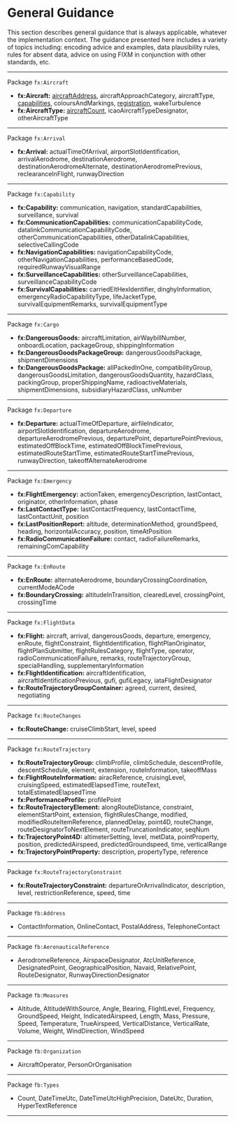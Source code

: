# General Guidance

This section describes general guidance that is always applicable, whatever the implementation context.  The guidance presented here includes a variety of topics including:  encoding advice and examples, data plausibility rules, rules for absent data, advice on using FIXM in conjunction with other standards, etc.  


---
Package `fx:Aircraft`
- **fx:Aircraft:** [aircraftAddress], aircraftApproachCategory, aircraftType, [capabilities], coloursAndMarkings, [registration], wakeTurbulence
- **fx:AircraftType:** [aircraftCount], icaoAircraftTypeDesignator, otherAircraftType
---
Package `fx:Arrival`
- **fx:Arrival:** actualTimeOfArrival, airportSlotIdentification, arrivalAerodrome, destinationAerodrome, destinationAerodromeAlternate, destinationAerodromePrevious, reclearanceInFlight, runwayDirection
---
Package `fx:Capability`
- **fx:Capability:** communication, navigation, standardCapabilities, surveillance, survival
- **fx:CommunicationCapabilities:** communicationCapabilityCode, datalinkCommunicationCapabilityCode, otherCommunicationCapabilities, otherDatalinkCapabilities, selectiveCallingCode
- **fx:NavigationCapabilities:** navigationCapabilityCode, otherNavigationCapabilities, performanceBasedCode, requiredRunwayVisualRange
- **fx:SurveillanceCapabilities:** otherSurveillanceCapabilities, surveillanceCapabilityCode
- **fx:SurvivalCapabilities:** carriedEltHexIdentifier, dinghyInformation, emergencyRadioCapabilityType, lifeJacketType, survivalEquipmentRemarks, survivalEquipmentType
---
Package `fx:Cargo`
- **fx:DangerousGoods:** aircraftLimitation, airWaybillNumber, onboardLocation, packageGroup, shippingInformation
- **fx:DangerousGoodsPackageGroup:** dangerousGoodsPackage, shipmentDimensions
- **fx:DangerousGoodsPackage:** allPackedInOne, compatibilityGroup, dangerousGoodsLimitation, dangerousGoodsQuantity, hazardClass, packingGroup, properShippingName, radioactiveMaterials, shipmentDimensions, subsidiaryHazardClass, unNumber
---
Package `fx:Departure`
- **fx:Departure:** actualTimeOfDeparture, airfileIndicator, airportSlotIdentification, departureAerodrome, departureAerodromePrevious, departurePoint, departurePointPrevious, estimatedOffBlockTime, estimatedOffBlockTimePrevious, estimatedRouteStartTime, estimatedRouteStartTimePrevious, runwayDirection, takeoffAlternateAerodrome
---
Package `fx:Emergency`
- **fx:FlightEmergency:** actionTaken, emergencyDescription, lastContact, originator, otherInformation, phase
- **fx:LastContactType:** lastContactFrequency, lastContactTime, lastContactUnit, position
- **fx:LastPositionReport:** altitude, determinationMethod, groundSpeed, heading, horizontalAccuracy, position, timeAtPosition
- **fx:RadioCommunicationFailure:** contact, radioFailureRemarks, remainingComCapability
---
Package `fx:EnRoute`
- **fx:EnRoute:** alternateAerodrome, boundaryCrossingCoordination, currentModeACode
- **fx:BoundaryCrossing:** altitudeInTransition, clearedLevel, crossingPoint, crossingTime
---
Package `fx:FlightData`
- **fx:Flight:** aircraft, arrival, dangerousGoods, departure, emergency, enRoute, flightConstraint, flightIdentification, flightPlanOriginator, flightPlanSubmitter, flightRulesCategory, flightType, operator, radioCommunicationFailure, remarks, routeTrajectoryGroup, specialHandling, supplementaryInformation
- **fx:FlightIdentification:** aircraftIdentification, aircraftIdentificationPrevious, gufi, gufiLegacy, iataFlightDesignator
- **fx:RouteTrajectoryGroupContainer:** agreed, current, desired, negotiating
---
Package `fx:RouteChanges`
- **fx:RouteChange:** cruiseClimbStart, level, speed 
---
Package `fx:RouteTrajectory`
- **fx:RouteTrajectoryGroup:** climbProfile, climbSchedule, descentProfile, descentSchedule, element, extension, routeInformation, takeoffMass
- **fx:FlightRouteInformation:** airacReference, cruisingLevel, cruisingSpeed, estimatedElapsedTime, routeText, totalEstimatedElapsedTime
- **fx:PerformanceProfile:** profilePoint
- **fx:RouteTrajectoryElement:** alongRouteDistance, constraint, elementStartPoint, extension, flightRulesChange, modified, modifiedRouteItemReference, plannedDelay, point4D, routeChange, routeDesignatorToNextElement, routeTruncationIndicator, seqNum
- **fx:TrajectoryPoint4D:** altimeterSetting, level, metData, pointProperty, position, predictedAirspeed, predictedGroundspeed, time, verticalRange
- **fx:TrajectoryPointProperty:** description, propertyType, reference
---
Package `fx:RouteTrajectoryConstraint`
- **fx:RouteTrajectoryConstraint:** departureOrArrivalIndicator, description, level, restrictionReference, speed, time
---
Package `fb:Address`
- ContactInformation, OnlineContact, PostalAddress, TelephoneContact
---
Package `fb:AeronauticalReference`
- AerodromeReference, AirspaceDesignator, AtcUnitReference, DesignatedPoint, GeographicalPosition, Navaid, RelativePoint, RouteDesignator, RunwayDirectionDesignator
---
Package `fb:Measures`
- Altitude, AltitudeWithSource, Angle, Bearing, FlightLevel, Frequency, GroundSpeed, Height, IndicatedAirspeed, Length, Mass, Pressure, Speed, Temperature, TrueAirspeed, VerticalDistance, VerticalRate, Volume, Weight, WindDirection, WindSpeed
---
Package `fb:Organization`
- AircraftOperator, PersonOrOrganisation
---
Package `fb:Types`
- Count, DateTimeUtc, DateTimeUtcHighPrecision, DateUtc, Duration, HyperTextReference
--- 


[aircraftAddress]: https://fixm-ccb.github.io/fixm-user-manual-4.3.0-testing/#/general-guidance/fx_Aircraft?id=aircraftaddress
[registration]: https://fixm-ccb.github.io/fixm-user-manual-4.3.0-testing/#/general-guidance/fx_Aircraft?id=registration
[capabilities]: https://fixm-ccb.github.io/fixm-user-manual-4.3.0-testing/#/general-guidance/fx_Capability
[aircraftCount]: https://fixm-ccb.github.io/fixm-user-manual-4.3.0-testing/#/general-guidance/fx_Aircraft?id=aircraftcount
